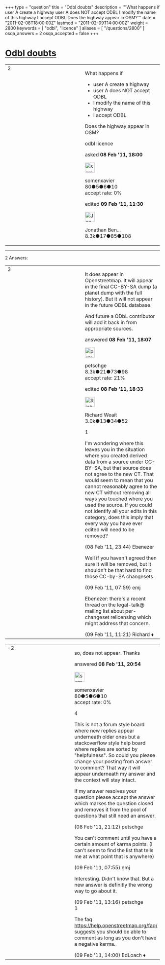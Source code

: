 +++
type = "question"
title = "Odbl doubts"
description = '''What happens if  user A create a highway user A does NOT accept ODBL I modify the name of this highway I accept ODBL  Does the highway appear in OSM?'''
date = "2011-02-08T18:00:00Z"
lastmod = "2011-02-09T14:00:00Z"
weight = 2800
keywords = [ "odbl", "licence" ]
aliases = [ "/questions/2800" ]
osqa_answers = 2
osqa_accepted = false
+++

<div class="headNormal">

# [Odbl doubts](/questions/2800/odbl-doubts)

</div>

<div id="main-body">

<div id="askform">

<table id="question-table" style="width:100%;">
<colgroup>
<col style="width: 50%" />
<col style="width: 50%" />
</colgroup>
<tbody>
<tr>
<td style="width: 30px; vertical-align: top"><div class="vote-buttons">
<span id="post-2800-upvote" class="ajax-command post-vote up" rel="nofollow" title="I like this post (click again to cancel)"> </span>
<div id="post-2800-score" class="post-score" title="current number of votes">
2
</div>
<span id="post-2800-downvote" class="ajax-command post-vote down" rel="nofollow" title="I dont like this post (click again to cancel)"> </span> <span id="favorite-mark" class="ajax-command favorite-mark" rel="nofollow" title="mark/unmark this question as favorite (click again to cancel)"> </span>
<div id="favorite-count" class="favorite-count">
&#10;</div>
</div></td>
<td><div id="item-right">
<div class="question-body">
<p>What happens if</p>
<ul>
<li>user A create a highway</li>
<li>user A does NOT accept ODBL</li>
<li>I modify the name of this highway</li>
<li>I accept ODBL</li>
</ul>
<p>Does the highway appear in OSM?</p>
</div>
<div id="question-tags" class="tags-container tags">
<span class="post-tag tag-link-odbl" rel="tag" title="see questions tagged &#39;odbl&#39;">odbl</span> <span class="post-tag tag-link-licence" rel="tag" title="see questions tagged &#39;licence&#39;">licence</span>
</div>
<div id="question-controls" class="post-controls">
&#10;</div>
<div class="post-update-info-container">
<div class="post-update-info post-update-info-user">
<p>asked <strong>08 Feb '11, 18:00</strong></p>
<img src="https://secure.gravatar.com/avatar/7885cf9b6111344a62a77b00b1561364?s=32&amp;d=identicon&amp;r=g" class="gravatar" width="32" height="32" alt="somenxavier&#39;s gravatar image" />
<p><span>somenxavier</span><br />
<span class="score" title="80 reputation points">80</span><span title="5 badges"><span class="badge1">●</span><span class="badgecount">5</span></span><span title="6 badges"><span class="silver">●</span><span class="badgecount">6</span></span><span title="10 badges"><span class="bronze">●</span><span class="badgecount">10</span></span><br />
<span class="accept_rate" title="Rate of the user&#39;s accepted answers">accept rate:</span> <span title="somenxavier has no accepted answers">0%</span></p>
</div>
<div class="post-update-info post-update-info-edited">
<p><span> edited <strong>09 Feb '11, 11:30</strong> </span></p>
<img src="https://secure.gravatar.com/avatar/9fe361843971cf8b23dc93517f00b996?s=32&amp;d=identicon&amp;r=g" class="gravatar" width="32" height="32" alt="Jonathan%20Bennett&#39;s gravatar image" />
<p><span>Jonathan Ben...</span><br />
<span class="score" title="8261 reputation points"><span>8.3k</span></span><span title="17 badges"><span class="badge1">●</span><span class="badgecount">17</span></span><span title="85 badges"><span class="silver">●</span><span class="badgecount">85</span></span><span title="108 badges"><span class="bronze">●</span><span class="badgecount">108</span></span></p>
</div>
</div>
<div id="comments-container-2800" class="comments-container">
&#10;</div>
<div id="comment-tools-2800" class="comment-tools">
&#10;</div>
<div class="clear">
&#10;</div>
<div id="comment-2800-form-container" class="comment-form-container">
&#10;</div>
<div class="clear">
&#10;</div>
</div></td>
</tr>
</tbody>
</table>

------------------------------------------------------------------------

<div class="tabBar">

<span id="sort-top"></span>

<div class="headQuestions">

2 Answers:

</div>

</div>

<span id="2801"></span>

<div id="answer-container-2801" class="answer">

<table style="width:100%;">
<colgroup>
<col style="width: 50%" />
<col style="width: 50%" />
</colgroup>
<tbody>
<tr>
<td style="width: 30px; vertical-align: top"><div class="vote-buttons">
<span id="post-2801-upvote" class="ajax-command post-vote up" rel="nofollow" title="I like this post (click again to cancel)"> </span>
<div id="post-2801-score" class="post-score" title="current number of votes">
3
</div>
<span id="post-2801-downvote" class="ajax-command post-vote down" rel="nofollow" title="I dont like this post (click again to cancel)"> </span>
</div></td>
<td><div class="item-right">
<div class="answer-body">
<p>It does appear in Openstreetmap. It will appear in the final CC-BY-SA dump (a planet dump with the full history). But it will not appear in the future ODBL database.</p>
<p>And future a ODbL contributor will add it back in from appropriate sources.<br />
</p>
</div>
<div class="answer-controls post-controls">
&#10;</div>
<div class="post-update-info-container">
<div class="post-update-info post-update-info-user">
<p>answered <strong>08 Feb '11, 18:07</strong></p>
<img src="https://secure.gravatar.com/avatar/465f344e31e8ba1be0e0401414815db0?s=32&amp;d=identicon&amp;r=g" class="gravatar" width="32" height="32" alt="petschge&#39;s gravatar image" />
<p><span>petschge</span><br />
<span class="score" title="8279 reputation points"><span>8.3k</span></span><span title="21 badges"><span class="badge1">●</span><span class="badgecount">21</span></span><span title="73 badges"><span class="silver">●</span><span class="badgecount">73</span></span><span title="98 badges"><span class="bronze">●</span><span class="badgecount">98</span></span><br />
<span class="accept_rate" title="Rate of the user&#39;s accepted answers">accept rate:</span> <span title="petschge has 29 accepted answers">21%</span> </br></p>
</div>
<div class="post-update-info post-update-info-edited">
<p><span> edited <strong>08 Feb '11, 18:33</strong> </span></p>
<img src="https://secure.gravatar.com/avatar/d90ea04df82d77f534659f08894dd889?s=32&amp;d=identicon&amp;r=g" class="gravatar" width="32" height="32" alt="Richard%20Weait&#39;s gravatar image" />
<p><span>Richard Weait</span><br />
<span class="score" title="3044 reputation points"><span>3.0k</span></span><span title="13 badges"><span class="badge1">●</span><span class="badgecount">13</span></span><span title="34 badges"><span class="silver">●</span><span class="badgecount">34</span></span><span title="52 badges"><span class="bronze">●</span><span class="badgecount">52</span></span></p>
</div>
</div>
<div id="comments-container-2801" class="comments-container">
<span id="2814"></span>
<div id="comment-2814" class="comment">
<div id="post-2814-score" class="comment-score">
1
</div>
<div class="comment-text">
<p>I'm wondering where this leaves you in the situation where you created derived data from a source under CC-BY-SA, but that source does not agree to the new CT. That would seem to mean that you cannot reasonably agree to the new CT without removing all ways you touched where you used the source. If you could not identify all your edits in this category, does this imply that every way you have ever edited will need to be removed?</p>
</div>
<div id="comment-2814-info" class="comment-info">
<span class="comment-age">(08 Feb '11, 23:44)</span> <span class="comment-user userinfo">Ebenezer</span>
</div>
</div>
<span id="2820"></span>
<div id="comment-2820" class="comment">
<div id="post-2820-score" class="comment-score">
&#10;</div>
<div class="comment-text">
<p>Well if you haven't agreed then sure it will be removed, but it shouldn't be that hard to find those CC-by-SA changesets.</p>
</div>
<div id="comment-2820-info" class="comment-info">
<span class="comment-age">(09 Feb '11, 07:59)</span> <span class="comment-user userinfo">emj</span>
</div>
</div>
<span id="2832"></span>
<div id="comment-2832" class="comment">
<div id="post-2832-score" class="comment-score">
&#10;</div>
<div class="comment-text">
<p>Ebenezer: there's a recent thread on the legal-talk@ mailing list about per-changeset relicensing which might address that concern.</p>
</div>
<div id="comment-2832-info" class="comment-info">
<span class="comment-age">(09 Feb '11, 11:21)</span> <span class="comment-user userinfo">Richard ♦</span>
</div>
</div>
</div>
<div id="comment-tools-2801" class="comment-tools">
&#10;</div>
<div class="clear">
&#10;</div>
<div id="comment-2801-form-container" class="comment-form-container">
&#10;</div>
<div class="clear">
&#10;</div>
</div></td>
</tr>
</tbody>
</table>

</div>

<span id="2804"></span>

<div id="answer-container-2804" class="answer answered-by-owner">

<table style="width:100%;">
<colgroup>
<col style="width: 50%" />
<col style="width: 50%" />
</colgroup>
<tbody>
<tr>
<td style="width: 30px; vertical-align: top"><div class="vote-buttons">
<span id="post-2804-upvote" class="ajax-command post-vote up" rel="nofollow" title="I like this post (click again to cancel)"> </span>
<div id="post-2804-score" class="post-score" title="current number of votes">
-2
</div>
<span id="post-2804-downvote" class="ajax-command post-vote down" rel="nofollow" title="I dont like this post (click again to cancel)"> </span>
</div></td>
<td><div class="item-right">
<div class="answer-body">
<p>so, does not appear. Thanks</p>
</div>
<div class="answer-controls post-controls">
&#10;</div>
<div class="post-update-info-container">
<div class="post-update-info post-update-info-user">
<p>answered <strong>08 Feb '11, 20:54</strong></p>
<img src="https://secure.gravatar.com/avatar/7885cf9b6111344a62a77b00b1561364?s=32&amp;d=identicon&amp;r=g" class="gravatar" width="32" height="32" alt="somenxavier&#39;s gravatar image" />
<p><span>somenxavier</span><br />
<span class="score" title="80 reputation points">80</span><span title="5 badges"><span class="badge1">●</span><span class="badgecount">5</span></span><span title="6 badges"><span class="silver">●</span><span class="badgecount">6</span></span><span title="10 badges"><span class="bronze">●</span><span class="badgecount">10</span></span><br />
<span class="accept_rate" title="Rate of the user&#39;s accepted answers">accept rate:</span> <span title="somenxavier has no accepted answers">0%</span></p>
</div>
</div>
<div id="comments-container-2804" class="comments-container">
<span id="2806"></span>
<div id="comment-2806" class="comment">
<div id="post-2806-score" class="comment-score">
4
</div>
<div class="comment-text">
<p>This is not a forum style board where new replies appear underneath older ones but a stackoverflow style help board where replies are sorted by "helpfulness". So could you please change your posting from answer to comment? That way it will appear underneath my answer and the context will stay intact.</p>
<p>If my answer resolves your question please accept the answer which markes the question closed and removes it from the pool of questions that still need an answer.</p>
</div>
<div id="comment-2806-info" class="comment-info">
<span class="comment-age">(08 Feb '11, 21:12)</span> <span class="comment-user userinfo">petschge</span>
</div>
</div>
<span id="2819"></span>
<div id="comment-2819" class="comment">
<div id="post-2819-score" class="comment-score">
&#10;</div>
<div class="comment-text">
<p>You can't comment until you have a certain amount of karma points. (I can't seem to find the list that tells me at what point that is anywhere)</p>
</div>
<div id="comment-2819-info" class="comment-info">
<span class="comment-age">(09 Feb '11, 07:55)</span> <span class="comment-user userinfo">emj</span>
</div>
</div>
<span id="2844"></span>
<div id="comment-2844" class="comment">
<div id="post-2844-score" class="comment-score">
&#10;</div>
<div class="comment-text">
<p>Interesting. Didn't know that. But a new answer is definitly the wrong way to go about it.</p>
</div>
<div id="comment-2844-info" class="comment-info">
<span class="comment-age">(09 Feb '11, 13:16)</span> <span class="comment-user userinfo">petschge</span>
</div>
</div>
<span id="2847"></span>
<div id="comment-2847" class="comment">
<div id="post-2847-score" class="comment-score">
1
</div>
<div class="comment-text">
<p>The faq <a href="https://help.openstreetmap.org/faq/">https://help.openstreetmap.org/faq/</a> suggests you should be able to comment as long as you don't have a negative karma.</p>
</div>
<div id="comment-2847-info" class="comment-info">
<span class="comment-age">(09 Feb '11, 14:00)</span> <span class="comment-user userinfo">EdLoach ♦</span>
</div>
</div>
</div>
<div id="comment-tools-2804" class="comment-tools">
&#10;</div>
<div class="clear">
&#10;</div>
<div id="comment-2804-form-container" class="comment-form-container">
&#10;</div>
<div class="clear">
&#10;</div>
</div></td>
</tr>
</tbody>
</table>

</div>

<div class="paginator-container-left">

</div>

</div>

</div>

